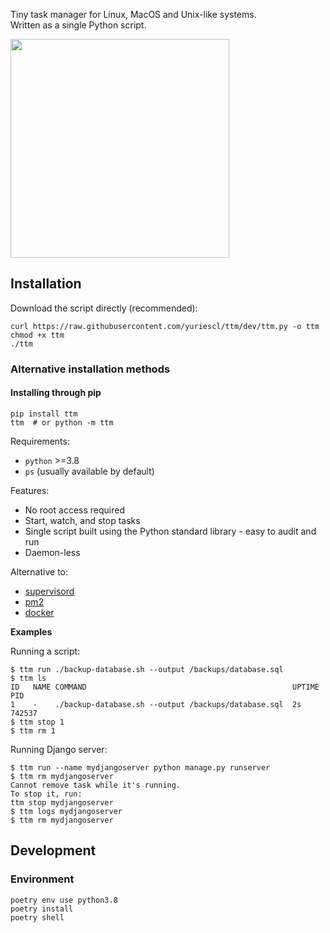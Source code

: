 Tiny task manager for Linux, MacOS and Unix-like systems.  
Written as a single Python script.

<img src="https://user-images.githubusercontent.com/26092447/224555851-275c66a2-1679-401a-8ca7-a4057406fc77.gif" width="350">

## Installation

Download the script directly (recommended):
```
curl https://raw.githubusercontent.com/yuriescl/ttm/dev/ttm.py -o ttm
chmod +x ttm
./ttm
```

### Alternative installation methods

#### Installing through pip
```
pip install ttm
ttm  # or python -m ttm
```

Requirements:
- `python` >=3.8
- `ps` (usually available by default)

Features:
- No root access required
- Start, watch, and stop tasks
- Single script built using the Python standard library - easy to audit and run
- Daemon-less

Alternative to:
- [supervisord](http://supervisord.org/)
- [pm2](https://pm2.keymetrics.io/)
- [docker](https://www.docker.com/)

**Examples**

Running a script:
```
$ ttm run ./backup-database.sh --output /backups/database.sql
$ ttm ls
ID   NAME COMMAND                                              UPTIME PID    
1    -    ./backup-database.sh --output /backups/database.sql  2s     742537 
$ ttm stop 1
$ ttm rm 1
```

Running Django server:
```
$ ttm run --name mydjangoserver python manage.py runserver
$ ttm rm mydjangoserver
Cannot remove task while it's running.
To stop it, run:
ttm stop mydjangoserver
$ ttm logs mydjangoserver
$ ttm rm mydjangoserver
```

## Development

### Environment
```
poetry env use python3.8
poetry install
poetry shell
```
